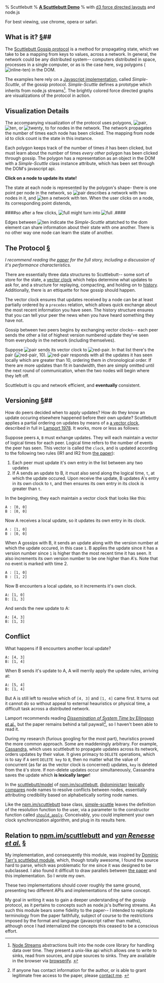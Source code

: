 % Scuttlebutt
% **[A Scuttlebutt Demo][scuttlebutt]**
% with [d3 force directed layouts](https://github.com/mbostock/d3/wiki/Force-Layout) and node.js

<aside>For best viewing, use chrome, opera or safari.</aside>

## What is it? [&sect;](#history-and-compaction)##

The [Scuttlebutt Gossip protocol][scuttlebutt] is a method for propagating
state, which we take to be a mapping from keys to values, across a network. In
general, the network could be any distributed system-- computers distributed in
space, processes in a single computer, or as is the case here, svg polygons
(![inline-ten](./assets/ten.svg)) in the DOM.

The examples here rely on a [Javascript implementation][simple-scuttle], called
*Simple-Scuttle*, of the gossip protocol. *Simple-Scuttle* defines a prototype
which inherits from node.js streams[^stream]. The brightly colored force directed graphs are visualizations of the protocol in action.

## Visualization Details ##

The accompanying visualization of the protocol uses polygons, 
![pair](./assets/pair.svg), ![ten](./assets/ten.svg), or ![twenty](./assets/twenty.svg),
to for nodes in the network. The network propagates the number of times each
node has been clicked. The mapping from node id to click count is
the state in this instance.

Each polygon keeps track of the number of times *it* has been clicked, but must
learn about the number of times *every other* polygon has been clicked through
gossip. The polygon has a representation as an object in the DOM with a
*Simple-Scuttle* class instance attribute, which has been set through the DOM's
javascript api.

**Click on a node to update its state!**

The state at each node is represented by the polygon's shape- there is one
point per node in the network, so ![pair](./assets/pair.svg) describes a network
with two nodes in it, and ![ten](./assets/ten.svg) a network with ten. When the
user clicks on a node, its corresponding point distends, 

####so after a few clicks, ![full](./assets/pair.svg) might turn into
![full](./assets/distended-pair.svg) .####

Edges between ![ten](./assets/ten.svg) indicate the *Simple-Scuttle* attatched to
the dom element can share information about their state with one another. There
is no other way one node can learn the state of another.

## The Protocol [&sect;](#history-and-compaction) ##

*I recommend reading the [paper][scuttlebutt] for the full story, including a
discussion of it's performance characteristics.*

There are essentially three data structures to Scuttlebutt-- some sort of store
for the state, a [vector clock](http://npm.im/vector-clock-class) which helps
determine what updates to ask for, and a structure for replaying, compacting,
and holding on to
[history](https://github.com/AWinterman/simple-scuttle/blob/master/lib/history.js).
Additionally, there is an ettiquette for how gossip should happen.

The vector clock ensures that updates received by a node can be at least
partially ordered by a `precedes` relation, which allows quick exchange about
the most recent information you have seen. The history structure ensures
that you can tell your peer the news when you have heard something they have
not.

Gossip between two peers begins by exchanging vector clocks-- each peer sends
the other a list of highest version numbered update they've seen from everybody
in the network (including themselves). 

Suppose ![pair](./assets/pair.svg) sends its vector clock to
![red-pair](./assets/red-pair.svg). In that list there's the pair
(![red-pair](./assets/red-pair.svg), 10). ![red-pair](./assets/red-pair.svg) responds with
all the updates it has seen locally which are greater than 10, ordering them in
chronological order. If there are more updates than fit in bandwidth, then are
simply omitted until the next round of communication, when the two nodes will
begin where they left off.

Scuttlebutt is cpu and network efficient, and **eventually** consistent.

## Versioning [&sect;](#conflicts)##

How do peers decided when to apply updates? How do they know an update occuring
elsewhere happened before their own update? Scuttlebutt applies a partial
ordering on updates by means of a [a vector clock][vector clock], described in
full in [Lamport 1978][vector clock]. It works, more or less as follows:

Suppose peers `A`, `B` must exhange updates. They will each maintain a vector
of logical times for each peer. Logical time refers to the number of events the
peer has seen.  This vector is called the `clock`, and is updated  according to
the following two rules (IR1 and IR2 from [the paper][vector clock]):

1. Each peer must update it's own entry in the list between any two updates
2. If A sends an update to B, it must also send along the logical time, `t`, at which the update occured.
   Upon receive the update, B updates A's entry in its own clock to `t`, and then ensures its own
   entry in its clock is greater than `t`.


In the beginning, they each maintain a vector clock that looks like this:

```
A : [0, 0] 
B : [0, 0]
```

Now A receives a local update, so it updates its own entry in its clock.

```
A : [1, 0] 
B : [0, 0]
```

When A gossips with B, it sends an update along with the version number at
which the update occured, in this case `1`. B applies the
update since it has a version number since `1` is higher than the most recent
time it has seen. It also increments its own version number to be one higher
than A's. Note that no event is marked with time 2.

```
A : [1, 0] 
B : [1, 2] 
```

Now B encounters a local update, so it increments it's own clock.


```
A: [1, 0] 
B: [1, 3]
```

And sends the new update to A:

```
A: [4, 3]
B: [1, 3]
```

## Conflict ##

What happens if B encounters another local update?

```
A: [4, 3] 
B: [1, 4]
```

When B sends it's update to A,  A will merrily apply the update rules, arriving
at:

```
A: [5, 4]
B: [1, 4]
```

But A is still left to resolve which of `[4, 3]` and `[1, 4]` came first. It
turns out it cannot do so without appeal to external heauristics or physical
time, a difficult task across a distributed network. 

Lamport recommends reading [*Dissemination of System Time* by Ellingson et
al.][system time], but the paper remains behind a tall paywall[^system-time], so I haven't
been able to read it.


During my research (furious googling for the most part), heuristics proved the
more common approach. Some are maddeningly arbitrary. For example,
[Cassandra][], which uses scuttlebutt to propagate updates across its
network, orders updates by their value. It gives primacy to `DELETE`
operations, which is to say if `A` sent `DELETE key` to `B`, then no matter what the
value of concurrent (as far as the vector clock is concerned) updates, `key` is deleted from the `B`'s store. If non-delete updates occur simultaneously, Cassandra saves the update which **is lexically larger**!  

In the
[scuttlebutt/model](https://github.com/dominictarr/scuttlebutt/blob/master/model.js)
of [npm.im/scuttlebutt][], [\@dominictarr][dominic] [lexically
compares][dominic-resolve] node names to resolve conflicts between nodes,
essentially attributing credibility based on alphabetically sorting node
names.

Like the [npm.im/scuttlebutt][] base class, [simple-scuttle][] leaves the
definition of  the resolution function to the user, via a parameter to the
constructor function called
[`should_apply`](https://github.com/AWinterman/simple-scuttle#constructor).
Conceivably, you could implement your own clock synchronization algorithm, and
plug in its results here.

## Relation to [npm.im/scuttlebutt][] and _[van Renesse et al.][scuttlebutt]_ [&sect;](#relation-to-npm.imscuttlebutt-and-van-renesse-et-al.scuttlebutt) ##

My implementation, and consequently this module,  was inspired by [Dominic
Tarr's scuttlebut module][npm.im/scuttlebutt], which, though totally awesome, I
found the source hard to parse, which was problematic for me since it was designed to be subclassed. I also found it difficult to draw parallels between [the paper][scuttlebutt] and this implementation. So I wrote my own.

These two implementations should cover roughly the same ground, presenting two
different APIs and implementations of the same concept.

My goal in writing it was to gain a deeper understanding of the gossip
protocol, as it pertains to concepts such as node.js's buffering streams. As
such this module bears some fidelity to the paper--
I intended to replicate terminology from the paper faithfully, subject of
course to the restrictions imposed by the format and language (javascript
rather than maths), although once I had internalized the concepts this ceased
to be a conscious effort.


[^stream]: [Node Streams][node streams] abstractions built into the node core
library for handling data over time. They present a unix-like api which allows
one to write to sinks, read from sources, and pipe sources to sinks. They are
available in the browser via [browserify][].&nbsp;

[^system-time]: If anyone has contact information for the author, or is able to
grant legitimate free access to the paper, please [contact
me](https://twitter.com/andywinterman).&nbsp;

[cassandra]: https://wiki.apache.org/cassandra/FAQ#clocktie
[dominic]: https://github.com/dominictarr
[dominic-resolve]: https://github.com/dominictarr/scuttlebutt/blob/master/util.js#L29-L36
[scuttlebutt]: http://www.cs.cornell.edu/home/rvr/papers/flowgossip.pdf
[npm.im/scuttlebutt]: http://npmjs.org/scuttlebutt
[simple-scuttle]: https://github.com/awinterman/simple-scuttle 
[conflict-resolution]: ./conflict.html
[vector clock]: http://research.microsoft.com/en-us/um/people/lamport/pubs/time-clocks.pdf
[system time]: http://ieeexplore.ieee.org/xpl/login.jsp?tp=&arnumber=1091674&url=http%3A%2F%2Fieeexplore.ieee.org%2Fxpls%2Fabs_all.jsp%3Farnumber%3D1091674
[node streams]: http://nodejs.org/api/stream.html
[browserify]: http://browserify.org/

